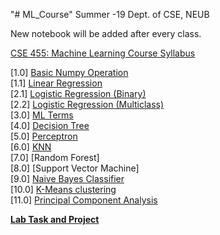 "# ML_Course" 
Summer -19 Dept. of CSE, NEUB

New notebook will be added after every class. 

<a href='https://drive.google.com/file/d/1gSIopLg0uwb4ADAAQjSmeygKQ8h_M_fa/view?usp=sharing'>CSE 455: Machine Learning Course Syllabus</a>

[1.0] [Basic Numpy Operation](https://github.com/nsojib/ML_Course/blob/master/numpy_op.ipynb) <br>
[1.1] [Linear Regression](https://github.com/nsojib/ML_Course/blob/master/w1LR.ipynb) <br>
[2.1] [Logistic Regression (Binary) ](https://github.com/nsojib/ML_Course/blob/master/LogisticRegression_simple_py3.ipynb) <br>
[2.2] [Logistic Regression (Multiclass) ](https://github.com/nsojib/ML_Course/blob/master/LogisticRegression_simple_py3_oop.ipynb) <br>
[3.0] [ML Terms](https://github.com/nsojib/ML_Course/blob/master/terms.ipynb) <br>
[4.0] [Decision Tree](https://github.com/nsojib/ML_Course/blob/master/decition_tree_wd.ipynb) <br>
[5.0] [Perceptron](https://github.com/nsojib/ML_Course/blob/master/perceptron.ipynb) <br>
[6.0] [KNN](https://github.com/nsojib/ML_Course/blob/master/knn.ipynb) <br>
[7.0] [Random Forest] <br>
[8.0] [Support Vector Machine] <br>
[9.0] [Naive Bayes Classifier](https://github.com/nsojib/ML_Course/blob/master/nb.ipynb) <br>
[10.0] [K-Means clustering](https://github.com/nsojib/ML_Course/blob/master/k_means.ipynb) <br>
[11.0] [Principal Component Analysis](https://github.com/nsojib/ML_Course/blob/master/pca_calc.ipynb)


<b>[Lab Task and Project](https://docs.google.com/document/d/1n1a1MG-OrPhVKWL75QnqEvV4bVd9N6jQkOzRceLaUmI/edit?usp=sharing)
